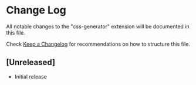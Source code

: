 # Change Log

All notable changes to the "css-generator" extension will be documented in this file.

Check [Keep a Changelog](http://keepachangelog.com/) for recommendations on how to structure this file.

## [Unreleased]

- Initial release